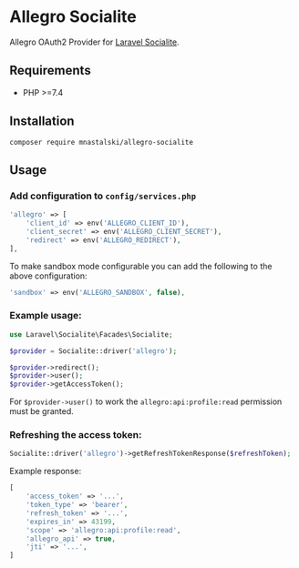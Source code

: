 
# Allegro Socialite

Allegro OAuth2 Provider for [Laravel Socialite](https://laravel.com/docs/master/socialite).

## Requirements

- PHP >=7.4

## Installation

```shell
composer require mnastalski/allegro-socialite
```

## Usage

### Add configuration to `config/services.php`

```php
'allegro' => [    
    'client_id' => env('ALLEGRO_CLIENT_ID'),
    'client_secret' => env('ALLEGRO_CLIENT_SECRET'),
    'redirect' => env('ALLEGRO_REDIRECT'),
],
```

To make sandbox mode configurable you can add the following to the above configuration:

```php
'sandbox' => env('ALLEGRO_SANDBOX', false),
```

### Example usage:

```php
use Laravel\Socialite\Facades\Socialite;

$provider = Socialite::driver('allegro');

$provider->redirect();
$provider->user();
$provider->getAccessToken();
```

For `$provider->user()` to work the `allegro:api:profile:read` permission must be granted.

### Refreshing the access token:

```php
Socialite::driver('allegro')->getRefreshTokenResponse($refreshToken);
```

Example response:

```php
[
    'access_token' => '...',
    'token_type' => 'bearer',
    'refresh_token' => '...',
    'expires_in' => 43199,
    'scope' => 'allegro:api:profile:read',
    'allegro_api' => true,
    'jti' => '...',
]
```
